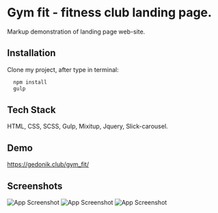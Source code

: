 
# Gym fit - fitness club landing page.

Markup demonstration of landing page web-site.


## Installation

Clone my project, after type in terminal:

```bash
  npm install 
  gulp
```

## Tech Stack

HTML, CSS, SCSS, Gulp, Mixitup, Jquery, Slick-carousel.

## Demo

https://gedonik.club/gym_fit/

## Screenshots

![App Screenshot](https://i.postimg.cc/Kv6b65Jf/gymfit1.jpg)
![App Screenshot](https://i.postimg.cc/Kv6b65Jf/gymfit2.jpg)
![App Screenshot](https://i.postimg.cc/Kv6b65Jf/gymfit3.jpg)

